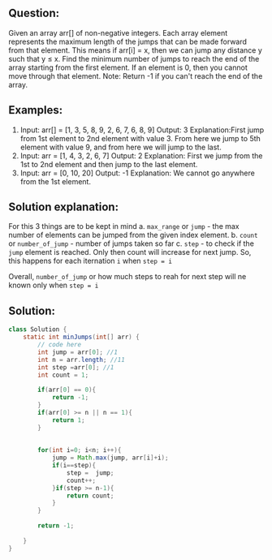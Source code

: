 ## Question:
Given an array arr[] of non-negative integers. Each array element represents the maximum length of the jumps that can be made forward from that element. This means if arr[i] = x, then we can jump any distance y such that y ≤ x.
Find the minimum number of jumps to reach the end of the array starting from the first element. If an element is 0, then you cannot move through that element.
Note:  Return -1 if you can't reach the end of the array.

## Examples: 

1. Input: arr[] = [1, 3, 5, 8, 9, 2, 6, 7, 6, 8, 9]
Output: 3 
Explanation:First jump from 1st element to 2nd element with value 3. From here we jump to 5th element with value 9, and from here we will jump to the last. 
2. Input: arr = [1, 4, 3, 2, 6, 7]
Output: 2 
Explanation: First we jump from the 1st to 2nd element and then jump to the last element.
3. Input: arr = [0, 10, 20]
Output: -1
Explanation: We cannot go anywhere from the 1st element.

## Solution explanation:
For this 3 things are to be kept in mind
a. `max_range` or `jump` - the max number of elements can be jumped from the given index element.
b. `count` or `number_of_jump` - number of jumps taken so far
c. `step` - to check if the `jump` element is reached. Only then count will increase for next jump. So, this happens for each iternation `i` when `step = i`

Overall, `number_of_jump` or how much steps to reah for next step will ne known only when `step = i`

## Solution:
```java
class Solution {
    static int minJumps(int[] arr) {
        // code here
        int jump = arr[0]; //1
        int n = arr.length; //11
        int step =arr[0]; //1
        int count = 1;
        
        if(arr[0] == 0){
            return -1;
        }
        if(arr[0] >= n || n == 1){
            return 1;
        }
        
        
        for(int i=0; i<n; i++){
            jump = Math.max(jump, arr[i]+i);
            if(i==step){
                step =  jump;
                count++;
            }if(step >= n-1){
                return count;
            }
        }
        
        return -1;
     
    }
}
```